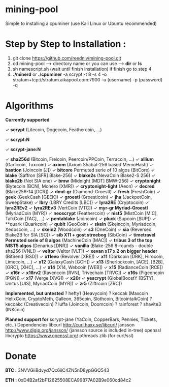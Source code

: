 # mining-pool

Simple to installing a cpuminer (use Kali Linux or Ubuntu recommended)

# Step by Step to Installation :

1. git clone https://github.com/reedniv/mining-pool.git
2. cd mining-pool --> directory name or you can use --> **dir** or **ls**
3. sh namescript.sh (wait until finish installation) if finish go to step 4
4. **./minerd** or **./cpuminer** -a scrypt -t 8 -s 4 -o stratum+tcp://stratum.aikapool.com:7900 -u (username) -p (password) -q

# **Algorithms**
**Currently supported**

✓ **scrypt** (Litecoin, Dogecoin, Feathercoin, ...)

✓ **scrypt:N**

✓ **scrypt-jane:N**

✓ **sha256d** (Bitcoin, Freicoin, Peercoin/PPCoin, Terracoin, ...)
✓ **allium** (Garlicoin, Tuxcoin)
✓ **axiom** (Axiom Shabal-256 based MemoHash)
✓ **bastion** (Joincoin [J])
✓ **bitcore** Permuted serie of 10 algos (BitCore)
✓ **blake** (Saffron [SFR] Blake-256)
✓ **blake2s** (NevaCoin Blake2-S 256)
✓ **blake2b** (Not SIA one)
✓ **bmw** (Midnight [MDT] BMW-256)
✓ **cryptonight** (Bytecoin [BCN], Monero [XMR])
✓ **cryptonight-light** (Aeon)
✓ **decred** (Blake256-14 [DCR])
✓ **dmd-gr** (Diamond-Groestl)
✓ **fresh** (FreshCoin)
✓ **geek** (GeekCash [GEEK])
✓ **groestl** (Groestlcoin)
✓ **jha** (JackpotCoin, SweepStake)
✓ **lbry** (LBRY Credits [LBC])
✓ **lyra2RE** (Cryptocoin)
✓ **lyra2REv2**
✓ **lyra2REv3** (VertCoin [VTC])
✓ **myr-gr Myriad-Groestl** (MyriadCoin [MYR])
✓ **neoscrypt** (Feathercoin)
✓ **nist5** (MistCoin [MIC], TalkCoin [TAC], ...)
✓ **pentablake** (Joincoin)
✓ **pluck** (Supcoin [SUP])
✓ **quark (Quarkcoin)
✓ **qubit** (GeoCoin)
✓ **skein** (Skeincoin, Myriadcoin, Xedoscoin, ...)
✓ **skein2** (Woodcoin)
✓ **s3** (OneCoin)
✓ **sia** (Reversed Blake2B for SIA [SC])
✓ **sib X11 + gost streebog** (SibCoin)
✓ **timetravel Permuted serie of 8 algos** (MachineCoin [MAC])
✓ **tribus 3 of the top NIST5 algos** (Denarius [DNR])
✓ **vanilla** (Blake-256 8-rounds - double sha256 [VNL])
✓ **veltor** (Veltor [VLT])
✓ **xevan x17 x 2 on bigger header** (BitSend [BSD])
✓ **x11evo** (Revolver [XRE])
✓ **x11** (Darkcoin [DRK], Hirocoin, Limecoin, ...)
✓ **x12** (GalaxyCash [GCH])
✓ **x13** (Sherlockcoin, [ACE], [B2B], [GRC], [XHC], ...)
✓ **x14** (X14, Webcoin [WEB])
✓ **x15** (RadianceCoin [RCE])
✓ **x16r**
✓ **x16rv2** (Ravencoin [RVN], Trivechain [TRVC])
✓ **x16s** (Pigeoncoin [PGN])
✓ **x17** (Verge [XVG])
✓ **x20r**
✓ **yescrypt** (GlobalBoostY [BSTY], Unitus [UIS], MyriadCoin [MYR])
✓ **zr5** (Ziftrcoin [ZRC])

**Implemented, but untested**
? hefty1 (Heavycoin)
? keccak (Maxcoin HelixCoin, CryptoMeth, Galleon, 365coin, Slothcoin, BitcointalkCoin)
? keccakc (Creativecoin)
? luffa (Joincoin, Doomcoin)
? rainforest
? shavite3 (INKcoin)

**Planned support for**
scrypt-jane (YaCoin, CopperBars, Pennies, Tickets, etc..)
Dependencies
libcurl http://curl.haxx.se/libcurl/
jansson http://www.digip.org/jansson/ (jansson source is included in-tree)
openssl libcrypto https://www.openssl.org/
pthreads
zlib (for curl/ssl)

# Donate
**BTC :** 3NVVGiiBdvyd7Qc6iiC4ZN5nD8ypGGQ543

**ETH :** 0xD4B2af2bF12625508ECA99877A02B9e060cd84c2
